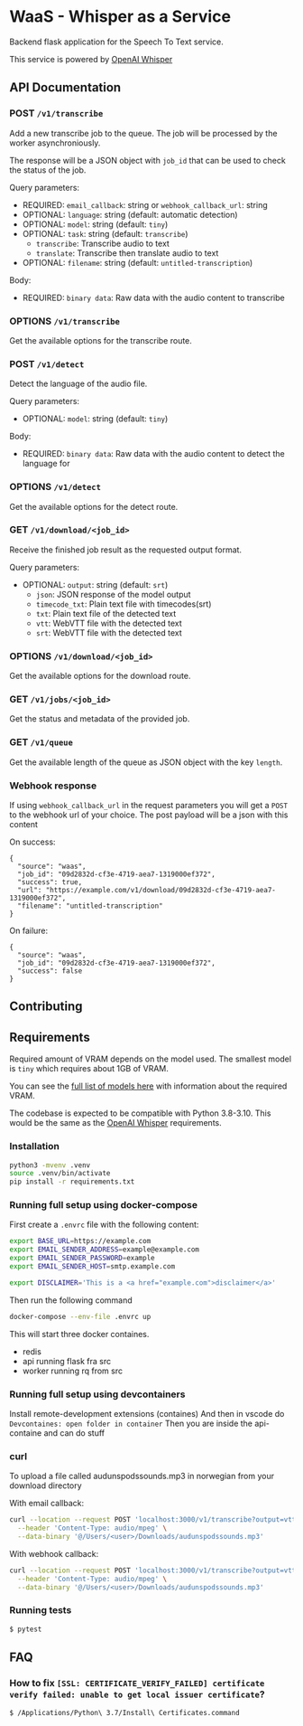 # WaaS - Whisper as a Service

Backend flask application for the Speech To Text service.

This service is powered by [OpenAI Whisper](https://github.com/openai/whisper)

## API Documentation

### POST `/v1/transcribe`

Add a new transcribe job to the queue. The job will be processed by the worker asynchroniously.

The response will be a JSON object with `job_id` that can be used to check the status of the job.

Query parameters:

- REQUIRED: `email_callback`: string or `webhook_callback_url`: string
- OPTIONAL: `language`: string (default: automatic detection)
- OPTIONAL: `model`: string (default: `tiny`)
- OPTIONAL: `task`: string (default: `transcribe`)
  - `transcribe`: Transcribe audio to text
  - `translate`: Transcribe then translate audio to text
- OPTIONAL: `filename`: string (default: `untitled-transcription`)

Body:

- REQUIRED: `binary data`: Raw data with the audio content to transcribe

### OPTIONS `/v1/transcribe`

Get the available options for the transcribe route.

### POST `/v1/detect`

Detect the language of the audio file.

Query parameters:

- OPTIONAL: `model`: string (default: `tiny`)

Body:

- REQUIRED: `binary data`: Raw data with the audio content to detect the language for

### OPTIONS `/v1/detect`

Get the available options for the detect route.

### GET `/v1/download/<job_id>`

Receive the finished job result as the requested output format.

Query parameters:

- OPTIONAL: `output`: string (default: `srt`)
  - `json`: JSON response of the model output
  - `timecode_txt`: Plain text file with timecodes(srt)
  - `txt`: Plain text file of the detected text
  - `vtt`: WebVTT file with the detected text
  - `srt`: WebVTT file with the detected text

### OPTIONS `/v1/download/<job_id>`

Get the available options for the download route.

### GET `/v1/jobs/<job_id>`

Get the status and metadata of the provided job.

### GET `/v1/queue`

Get the available length of the queue as JSON object with the key `length`.

### Webhook response

If using `webhook_callback_url` in the request parameters you will get a `POST` to the webhook url of your choice. The post payload will be a json with this content

On success:

```
{
  "source": "waas", 
  "job_id": "09d2832d-cf3e-4719-aea7-1319000ef372", 
  "success": true, 
  "url": "https://example.com/v1/download/09d2832d-cf3e-4719-aea7-1319000ef372", 
  "filename": "untitled-transcription"
}
```

On failure:

```
{
  "source": "waas", 
  "job_id": "09d2832d-cf3e-4719-aea7-1319000ef372", 
  "success": false
}
```


## Contributing

## Requirements

Required amount of VRAM depends on the model used. The smallest model is `tiny` which requires about 1GB of VRAM.

You can see the [full list of models here](https://github.com/openai/whisper#available-models-and-languages) with information about the required VRAM.

The codebase is expected to be compatible with Python 3.8-3.10. This would be the same as the [OpenAI Whisper](https://github.com/openai/whisper#setup) requirements.

### Installation

```sh
python3 -mvenv .venv
source .venv/bin/activate
pip install -r requirements.txt
```

### Running full setup using docker-compose

First create a `.envrc` file with the following content:

```sh
export BASE_URL=https://example.com
export EMAIL_SENDER_ADDRESS=example@example.com
export EMAIL_SENDER_PASSWORD=example
export EMAIL_SENDER_HOST=smtp.example.com

export DISCLAIMER='This is a <a href="example.com">disclaimer</a>'
```

Then run the following command

```sh
docker-compose --env-file .envrc up
```

This will start three docker containes.

- redis
- api running flask fra src
- worker running rq from src

### Running full setup using devcontainers

Install remote-development extensions (containes)
And then in vscode do `Devcontaines: open folder in container`
Then you are inside the api-containe and can do stuff

### curl

To upload a file called audunspodssounds.mp3 in norwegian from your download directory

With email callback:

```sh
curl --location --request POST 'localhost:3000/v1/transcribe?output=vtt&email_callback=test@localhost&language=norwegian&model=large' \
  --header 'Content-Type: audio/mpeg' \
  --data-binary '@/Users/<user>/Downloads/audunspodssounds.mp3'
```

With webhook callback:

```sh
curl --location --request POST 'localhost:3000/v1/transcribe?output=vtt&language=norwegian&model=large&webhook_callback_url=https://myniceserver.something/mywebhookid' \
  --header 'Content-Type: audio/mpeg' \
  --data-binary '@/Users/<user>/Downloads/audunspodssounds.mp3'
```
### Running tests

```bash
$ pytest
```

## FAQ

### How to fix `[SSL: CERTIFICATE_VERIFY_FAILED] certificate verify failed: unable to get local issuer certificate`?

```sh
$ /Applications/Python\ 3.7/Install\ Certificates.command
```
